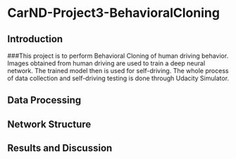 # CarND-Project3-BehavioralCloning

## Introduction
###This project is to perform Behavioral Cloning of human driving behavior. Images obtained from human driving are used to train a deep neural network. The trained model then is used for self-driving. The whole process of data collection and self-driving testing is done through Udacity Simulator.  

## Data Processing

## Network Structure

## Results and Discussion
